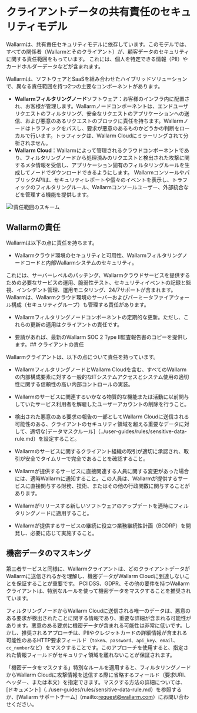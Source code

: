 # クライアントデータの共有責任のセキュリティモデル

Wallarmは、共有責任セキュリティモデルに依存しています。このモデルでは、すべての関係者（Wallarmとそのクライアント）が、顧客データのセキュリティに関する責任範囲をもっています。 これには、個人を特定できる情報（PII）やカードホルダーデータなどが含まれます。

Wallarmは、ソフトウェアとSaaSを組み合わせたハイブリッドソリューションで、異なる責任範囲を持つ2つの主要なコンポーネントがあります。

- **Wallarmフィルタリングノード**ソフトウェア：お客様のインフラ内に配置され、お客様が管理します。Wallarmノードコンポーネントは、エンドユーザリクエストのフィルタリング、安全なリクエストのアプリケーションへの送信、および悪意のあるリクエストのブロックに責任を持ちます。Wallarmノードはトラフィックをパスし、要求が悪意のあるものかどうかの判断をローカルで行います。トラフィックは、Wallarm Cloudにミラーリングされて分析されません。
- **Wallarm Cloud**：Wallarmによって管理されるクラウドコンポーネントであり、フィルタリングノードから処理済みのリクエストと検出された攻撃に関するメタ情報を受信し、アプリケーション固有のフィルタリングルールを生成してノードでダウンロードできるようにします。 WallarmコンソールやパブリックAPIは、セキュリティレポートや個々のイベントを表示し、トラフィックのフィルタリングルール、Wallarmコンソールユーザー、外部統合などを管理する機能を提供します。

![!責任範囲のスキーム](../images/shared-responsibility.png)

## Wallarmの責任

Wallarmは以下の点に責任を持ちます。

- Wallarmクラウド環境のセキュリティと可用性、Wallarmフィルタリングノードコードと内部Wallarmシステムのセキュリティ。

これには、サーバーレベルのパッチング、Wallarmクラウドサービスを提供するための必要なサービスの運用、脆弱性テスト、セキュリティイベントの記録と監視、インシデント管理、運用モニタリング、24/7サポートが含まれます。Wallarmは、Wallarmクラウド環境のサーバーおよびパーミータファイアウォール構成（セキュリティグループ）も管理する責任があります。

- Wallarmフィルタリングノードコンポーネントの定期的な更新。ただし、これらの更新の適用はクライアントの責任です。

- 要請があれば、最新のWallarm SOC 2 Type II監査報告書のコピーを提供します。## クライアントの責任

Wallarmクライアントは、以下の点について責任を持っています。

* WallarmフィルタリングノードとWallarm Cloudを含む、すべてのWallarmの内部構成要素に対する一般的なITシステムアクセスとシステム使用の適切性に関する信頼性の高い内部コントロールの実装。

* Wallarmのサービスに関連するいかなる物質的な機能または活動に以前関与していたサービス利用者を解雇したユーザーアカウントの削除を行うこと。

* 検出された悪意のある要求の報告の一部としてWallarm Cloudに送信される可能性のある、クライアントのセキュリティ領域を超える重要なデータに対して、適切な[データマスクルール]（../user-guides/rules/sensitive-data-rule.md）を設定すること。

* Wallarmのサービスに関するクライアント組織の取引が適切に承認され、取引が安全でタイムリーで完全であることを確認すること。

* Wallarmが提供するサービスに直接関連する人員に関する変更があった場合には、適時Wallarmに通知すること。この人員は、Wallarmが提供するサービスに直接関与する財務、技術、またはその他の行政関数に関与することがあります。

* Wallarmがリリースする新しいソフトウェアのアップデートを適時にフィルタリングノードに適用すること。

* Wallarmが提供するサービスの継続に役立つ業務継続性計画（BCDRP）を開発し、必要に応じて実施すること。

## 機密データのマスキング

第三者サービスと同様に、Wallarmクライアントは、どのクライアントデータがWallarmに送信されるかを理解し、機密データがWallarm Cloudに到達しないことを保証することが重要です。 PCI DSS、GDPR、その他の要件を持つWallarmクライアントは、特別なルールを使って機密データをマスクすることを推奨されています。

フィルタリングノードからWallarm Cloudに送信される唯一のデータは、悪意のある要求が検出されたことに関する情報であり、重要な詳細が含まれる可能性があります。悪意のある要求に機密データが含まれる可能性は非常に低いです。しかし、推奨されるアプローチは、PIIやクレジットカードの詳細情報が含まれる可能性のあるHTTP要求フィールド（`token`、`password`、`api_key`、`email`、`cc_number`など）をマスクすることです。このアプローチを使用すると、指定された情報フィールドがセキュリティ領域を離れないことが保証されます。

「機密データをマスクする」特別なルールを適用すると、フィルタリングノードからWallarm Cloudに攻撃情報を送信する際に省略するフィールド（要求URI、ヘッダー、または本文）を指定できます。マスクする方法の詳細については、[ドキュメント]（../user-guides/rules/sensitive-data-rule.md）を参照するか、[Wallarm サポートチーム]（mailto:request@wallarm.com）にお問い合わせください。